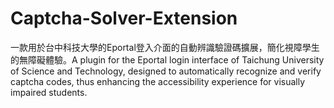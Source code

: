 # Captcha-Solver-Extension
一款用於台中科技大學的Eportal登入介面的自動辨識驗證碼擴展，簡化視障學生的無障礙體驗。A plugin for the Eportal login interface of Taichung University of Science and Technology, designed to automatically recognize and verify captcha codes, thus enhancing the accessibility experience for visually impaired students.
